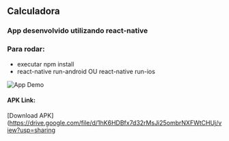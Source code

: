 ## Calculadora

### App desenvolvido utilizando react-native

### Para rodar:
 - executar npm install
 - react-native run-android OU react-native run-ios


![App Demo](https://imgur.com/2TafAm8)

#### APK Link:
[Download APK](https://drive.google.com/file/d/1hK6HDBfx7d32rMsJi25ombrNXFWtCHUj/view?usp=sharing